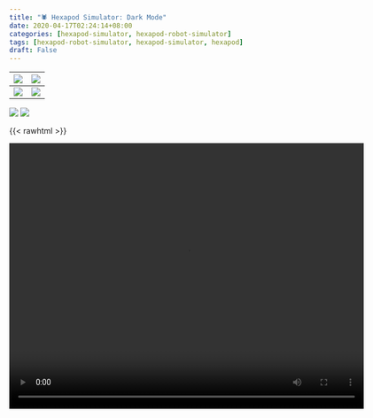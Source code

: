 ```yaml
---
title: "🕷️ Hexapod Simulator: Dark Mode"
date: 2020-04-17T02:24:14+08:00
categories: [hexapod-simulator, hexapod-robot-simulator]
tags: [hexapod-robot-simulator, hexapod-simulator, hexapod]
draft: False
---
```


| ![](/robotics-blog/v2-hexapod-1.gif) |![](/robotics-blog/v2-hexapod-2.gif) |
|---|---|
|![](/robotics-blog/v2-ik-ui.gif)|![](/robotics-blog/v2-kinematics-ui.gif)|


![](/robotics-blog/v2-ik-screenshot.png)
![](/robotics-blog/v2-kinematics-screenshot.png)

{{< rawhtml >}}


<video width="640" height="480" controls>
  <source src="/robotics-blog/v2-montage.mp4" type="video/mp4">
Your browser does not support the video tag.
</video>
